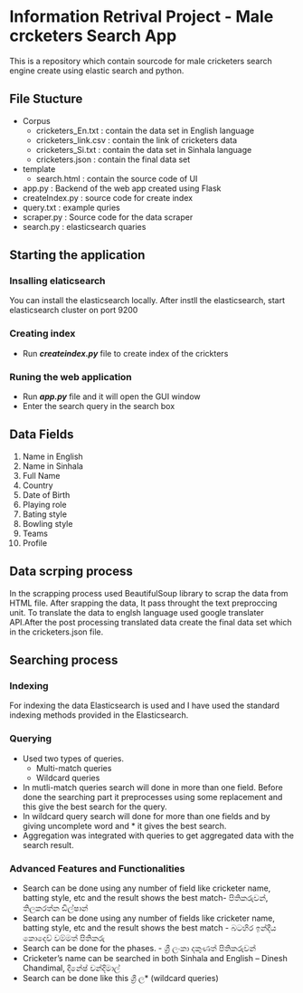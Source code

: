 # Information Retrival Project - Male crcketers Search App 

This is a repository which contain sourcode for male cricketers search engine create using elastic search and python.

## File Stucture

* Corpus
    * cricketers_En.txt : contain the data set in English language
    * cricketers_link.csv : contain the link of cricketers data
    * cricketers_Si.txt : contain the data set in Sinhala language
    * cricketers.json : contain the final data set
* template
    * search.html : contain the source code of UI
* app.py : Backend of the web app created using Flask
* createIndex.py : source code for create index
* query.txt : example quries
* scraper.py : Source code for the data scraper 
* search.py : elasticsearch quaries

## Starting the application

### Insalling elaticsearch 
You can install the elasticsearch locally.
After instll the elasticsearch, start elasticsearch cluster on port 9200

### Creating index

* Run ***createindex.py*** file to create index of the crickters

### Runing the web application

* Run ***app.py*** file and it will open the GUI window
* Enter the search query in the search box

## Data Fields

1. Name in English
2. Name in Sinhala
3. Full Name
4. Country
5. Date of Birth
6. Playing role
7. Bating style
8. Bowling style
9. Teams
10. Profile

## Data scrping process

In the scrapping process used BeautifulSoup library to scrap the data from HTML file. After srapping the data, It pass throught the text preproccing unit. To translate the data to englsh language used google translater API.After the post processing translated data create the final data set which in the cricketers.json file.

## Searching process

### Indexing
For indexing the data  Elasticsearch is used and I have used the standard indexing methods provided in the Elasticsearch.

### Querying 
* Used two types of queries.
    * Multi-match queries
    * Wildcard queries
* In mutli-match queries search will done in more than one field. Before done the searching part it preprocesses using some replacement and this give the best search for the query.
* In wildcard query search will done for more than one fields and by giving uncomplete word and * it gives the best search.
* Aggregation was integrated with queries to get aggregated data with the search result.

### Advanced Features and Functionalities 

* Search can be done using any number of field like cricketer name, batting style, etc and the result shows the best match- පිතිකරුවන්, තිලකරත්න ඩිල්ෂාන්
* Search can be done using any number of fields like cricketer name, batting style, etc and the result shows the best match - බටහිර ඉන්දීය කොදෙව් වම්මත් පිතිකරු
* Search can be done for the phases. - ශ්‍රී ලංකා දකුණත් පිතිකරුවන්
* Cricketer’s name can be searched in both Sinhala and English – Dinesh Chandimal, දිනේෂ් චන්දිමාල්
* Search can be done like this ශ්‍රී ල* (wildcard queries)
